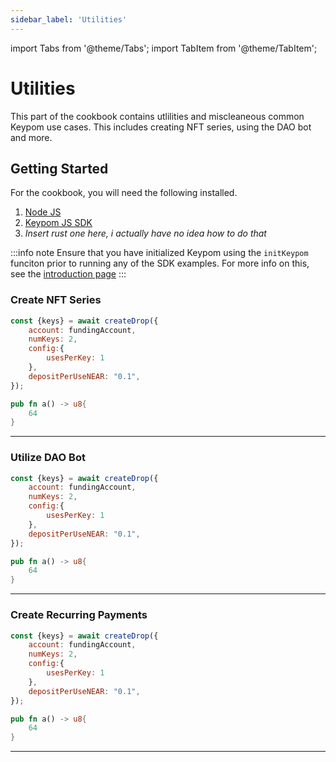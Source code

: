 ```yaml
---
sidebar_label: 'Utilities'
---
```

import Tabs from '@theme/Tabs';
import TabItem from '@theme/TabItem';

# Utilities
This part of the cookbook contains utlilities and miscleaneous common Keypom use cases. This includes creating NFT series, using the DAO bot and more.  
## Getting Started
For the cookbook, you will need the following installed. 
1. [Node JS](https://docs.npmjs.com/downloading-and-installing-node-js-and-npm)  
2. [Keypom JS SDK](https://github.com/keypom/keypom-js#getting-started)
3. *Insert rust one here, i actually have no idea how to do that*

:::info note
Ensure that you have initialized Keypom using the `initKeypom` funciton prior to running any of the SDK examples. For more info on this, see the [introduction page](welcome.md#connection-to-near-and-initializing-the-sdk)
:::


### Create NFT Series

<Tabs>
<TabItem value="SDK" label="Keypom JS SDK🧩">

```js
const {keys} = await createDrop({
    account: fundingAccount,
    numKeys: 2,
	config:{
		usesPerKey: 1
	},
    depositPerUseNEAR: "0.1",
});
```

</TabItem>
<TabItem value="Rust" label="Rust🦀">

```rust
pub fn a() -> u8{
    64
}
```

</TabItem>
</Tabs>

___

### Utilize DAO Bot

<Tabs>
<TabItem value="SDK" label="Keypom JS SDK🧩">

```js
const {keys} = await createDrop({
    account: fundingAccount,
    numKeys: 2,
	config:{
		usesPerKey: 1
	},
    depositPerUseNEAR: "0.1",
});
```

</TabItem>
<TabItem value="Rust" label="Rust🦀">

```rust
pub fn a() -> u8{
    64
}
```

</TabItem>
</Tabs>

___

### Create Recurring Payments

<Tabs>
<TabItem value="SDK" label="Keypom JS SDK🧩">

```js
const {keys} = await createDrop({
    account: fundingAccount,
    numKeys: 2,
	config:{
		usesPerKey: 1
	},
    depositPerUseNEAR: "0.1",
});
```

</TabItem>
<TabItem value="Rust" label="Rust🦀">

```rust
pub fn a() -> u8{
    64
}
```

</TabItem>
</Tabs>

___
